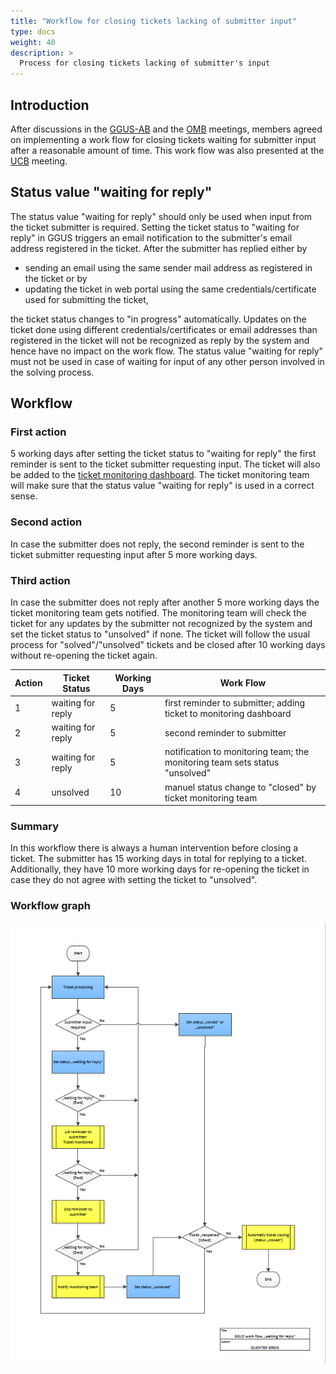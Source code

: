 ```yaml
---
title: "Workflow for closing tickets lacking of submitter input"
type: docs
weight: 40
description: >
  Process for closing tickets lacking of submitter's input
---
```


## Introduction

After discussions in the [GGUS-AB](https://indico.egi.eu/event/1265/) and the
[OMB](https://indico.egi.eu/event/1234/) meetings, members agreed on
implementing a work flow for closing tickets waiting for submitter input after a
reasonable amount of time. This work flow was also presented at the
[UCB](https://indico.egi.eu/indico/categoryDisplay.py?categId=21) meeting.

## Status value "waiting for reply"

The status value "waiting for reply" should only be used when input from the
ticket submitter is required. Setting the ticket status to "waiting for reply"
in GGUS triggers an email notification to the submitter's email address
registered in the ticket. After the submitter has replied either by

- sending an email using the same sender mail address as registered in the
  ticket or by
- updating the ticket in web portal using the same credentials/certificate used
  for submitting the ticket,

the ticket status changes to "in progress" automatically. Updates on the ticket
done using different credentials/certificates or email addresses than registered
in the ticket will not be recognized as reply by the system and hence have no
impact on the work flow. The status value "waiting for reply" must not be used
in case of waiting for input of any other person involved in the solving
process.

## Workflow

### First action

5 working days after setting the ticket status to "waiting for reply" the first
reminder is sent to the ticket submitter requesting input. The ticket will also
be added to the
[ticket monitoring dashboard](https://ggus.eu/index.php?mode=ticket_monitor).
The ticket monitoring team will make sure that the status value "waiting for
reply" is used in a correct sense.

### Second action

In case the submitter does not reply, the second reminder is sent to the ticket
submitter requesting input after 5 more working days.

### Third action

In case the submitter does not reply after another 5 more working days the
ticket monitoring team gets notified. The monitoring team will check the ticket
for any updates by the submitter not recognized by the system and set the ticket
status to "unsolved" if none. The ticket will follow the usual process for
"solved"/"unsolved" tickets and be closed after 10 working days without
re-opening the ticket again.

| Action | Ticket Status     | Working Days | Work Flow                                                                   |
| ------ | ----------------- | ------------ | --------------------------------------------------------------------------- |
| 1      | waiting for reply | 5            | first reminder to submitter; adding ticket to monitoring dashboard          |
| 2      | waiting for reply | 5            | second reminder to submitter                                                |
| 3      | waiting for reply | 5            | notification to monitoring team; the monitoring team sets status "unsolved" |
| 4      | unsolved          | 10           | manuel status change to "closed" by ticket monitoring team                  |

### Summary

In this workflow there is always a human intervention before closing a ticket.
The submitter has 15 working days in total for replying to a ticket.
Additionally, they have 10 more working days for re-opening the ticket in case
they do not agree with setting the ticket to "unsolved".

### Workflow graph

![Waiting for submitter workflow](GGUS_Graph_WaitingForSubmitter-workflow.png)
